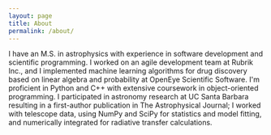 ```yaml
---
layout: page
title: About
permalink: /about/
---
```


I have an M.S. in astrophysics with experience in software development and scientific programming. I worked on an agile development team at Rubrik Inc., and I implemented machine learning algorithms for drug discovery based on linear algebra and probability at OpenEye Scientific Software. I'm proficient in Python and C++ with extensive coursework in object-oriented programming. I participated in astronomy research at UC Santa Barbara resulting in a first-author publication in The Astrophysical Journal; I worked with telescope data, using NumPy and SciPy for statistics and model fitting, and numerically integrated for radiative transfer calculations.
